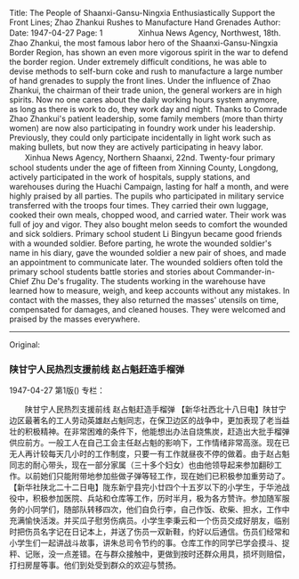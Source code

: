 Title: The People of Shaanxi-Gansu-Ningxia Enthusiastically Support the Front Lines; Zhao Zhankui Rushes to Manufacture Hand Grenades
Author:
Date: 1947-04-27
Page: 1
　　
　　Xinhua News Agency, Northwest, 18th. Zhao Zhankui, the most famous labor hero of the Shaanxi-Gansu-Ningxia Border Region, has shown an even more vigorous spirit in the war to defend the border region. Under extremely difficult conditions, he was able to devise methods to self-burn coke and rush to manufacture a large number of hand grenades to supply the front lines. Under the influence of Zhao Zhankui, the chairman of their trade union, the general workers are in high spirits. Now no one cares about the daily working hours system anymore, as long as there is work to do, they work day and night. Thanks to Comrade Zhao Zhankui's patient leadership, some family members (more than thirty women) are now also participating in foundry work under his leadership. Previously, they could only participate incidentally in light work such as making bullets, but now they are actively participating in heavy labor.
　　Xinhua News Agency, Northern Shaanxi, 22nd. Twenty-four primary school students under the age of fifteen from Xinning County, Longdong, actively participated in the work of hospitals, supply stations, and warehouses during the Huachi Campaign, lasting for half a month, and were highly praised by all parties. The pupils who participated in military service transferred with the troops four times. They carried their own luggage, cooked their own meals, chopped wood, and carried water. Their work was full of joy and vigor. They also bought melon seeds to comfort the wounded and sick soldiers. Primary school student Li Bingyun became good friends with a wounded soldier. Before parting, he wrote the wounded soldier's name in his diary, gave the wounded soldier a new pair of shoes, and made an appointment to communicate later. The wounded soldiers often told the primary school students battle stories and stories about Commander-in-Chief Zhu De's frugality. The students working in the warehouse have learned how to measure, weigh, and keep accounts without any mistakes. In contact with the masses, they also returned the masses' utensils on time, compensated for damages, and cleaned houses. They were welcomed and praised by the masses everywhere.



<hr /> 

Original: 


### 陕甘宁人民热烈支援前线  赵占魁赶造手榴弹

1947-04-27
第1版()
专栏：

　　陕甘宁人民热烈支援前线
    赵占魁赶造手榴弹
    【新华社西北十八日电】陕甘宁边区最著名的工人劳动英雄赵占魁同志，在保卫边区的战争中，更加表现了老当益壮的积极精神。在非常困难的条件下，他能想出办法自烧焦炭，赶造出大批手榴弹供应前方。一般工人在自己工会主任赵占魁的影响下，工作情绪非常高涨。现在已无人再计较每天几小时的工作制度，只要一有工作就昼夜不停的做着。由于赵占魁同志的耐心带头，现在一部分家属（三十多个妇女）也由他领导起来参加翻砂工作。以前她们只能附带地参加些做子弹等轻工作，现在她们已积极参加重劳动了。
    【新华社陕北二十二日电】陇东新宁县完小廿四个十五岁以下的小学生，于华池战役中，积极参加医院、兵站和仓库等工作，历时半月，极为各方赞许。参加随军服务的小同学们，随部队转移四次，他们自负行李，自己作饭、砍柴、担水，工作中充满愉快活泼。并买瓜子慰劳伤病员。小学生李秉云和一个伤员交成好朋友，临别时把伤员名字记在日记本上，并送了伤员一双新鞋，约好以后通信。伤员们经常和小学生们一起讲战斗故事，讲朱总司令节约的事。仓库工作的同学已学会摸斗、捉秤、记账，没一点差错。在与群众接触中，更做到按时还群众用具，损坏则赔偿，打扫房屋等事。他们到处受到群众的欢迎与赞扬。
